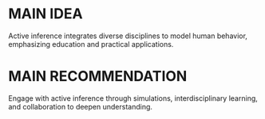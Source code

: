 # MAIN IDEA
Active inference integrates diverse disciplines to model human behavior, emphasizing education and practical applications.

# MAIN RECOMMENDATION
Engage with active inference through simulations, interdisciplinary learning, and collaboration to deepen understanding.
